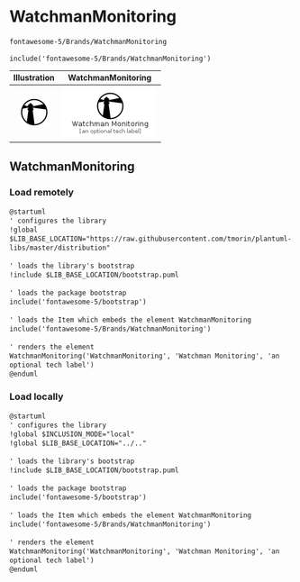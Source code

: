 # WatchmanMonitoring


```text
fontawesome-5/Brands/WatchmanMonitoring
```

```text
include('fontawesome-5/Brands/WatchmanMonitoring')
```



| Illustration | WatchmanMonitoring |
| :---: | :---: |
| ![illustration for Illustration](../../fontawesome-5/Brands/WatchmanMonitoring.png) | ![illustration for WatchmanMonitoring](../../fontawesome-5/Brands/WatchmanMonitoring.Local.png) |




## WatchmanMonitoring

### Load remotely
```plantuml
@startuml
' configures the library
!global $LIB_BASE_LOCATION="https://raw.githubusercontent.com/tmorin/plantuml-libs/master/distribution"

' loads the library's bootstrap
!include $LIB_BASE_LOCATION/bootstrap.puml

' loads the package bootstrap
include('fontawesome-5/bootstrap')

' loads the Item which embeds the element WatchmanMonitoring
include('fontawesome-5/Brands/WatchmanMonitoring')

' renders the element
WatchmanMonitoring('WatchmanMonitoring', 'Watchman Monitoring', 'an optional tech label')
@enduml
```

### Load locally
```plantuml
@startuml
' configures the library
!global $INCLUSION_MODE="local"
!global $LIB_BASE_LOCATION="../.."

' loads the library's bootstrap
!include $LIB_BASE_LOCATION/bootstrap.puml

' loads the package bootstrap
include('fontawesome-5/bootstrap')

' loads the Item which embeds the element WatchmanMonitoring
include('fontawesome-5/Brands/WatchmanMonitoring')

' renders the element
WatchmanMonitoring('WatchmanMonitoring', 'Watchman Monitoring', 'an optional tech label')
@enduml
```

